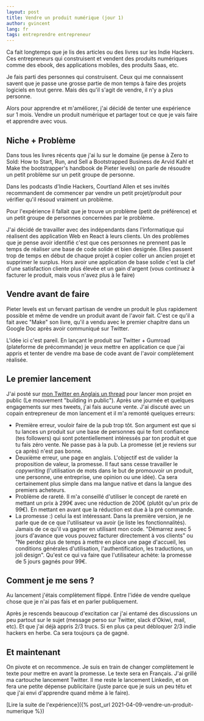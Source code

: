 ```yaml
---
layout: post
title: Vendre un produit numérique (jour 1)
author: gvincent
lang: fr
tags: entreprendre entrepreneur
---
```


Ca fait longtemps que je lis des articles ou des livres sur les Indie Hackers. Ces entrepreneurs qui construisent et vendent des produits numériques comme des ebook, des applications mobiles, des produits Saas, etc.

Je fais parti des personnes qui construisent. Ceux qui me connaissent savent que je passe une grosse partie de mon temps à faire des projets logiciels en tout genre. Mais dès qu'il s'agit de vendre, il n'y a plus personne.

Alors pour apprendre et m'améliorer, j'ai décidé de tenter une expérience sur 1 mois. Vendre un produit numérique et partager tout ce que je vais faire et apprendre avec vous.

## Niche + Problème

Dans tous les livres récents que j'ai lu sur le domaine (je pense à Zero to Sold: How to Start, Run, and Sell a Bootstrapped Business de Arvid Kahl et Make the bootstrapper's handbook de Pieter levels) on parle de résoudre un petit problème sur un petit groupe de personne.

Dans les podcasts d'Indie Hackers, Courtland Allen et ses invités recommandent de commencer par vendre un petit projet/produit pour vérifier qu'il résoud vraiment un problème.

Pour l'expérience il fallait que je trouve un problème (petit de préférence) et un petit groupe de personnes concernées par le problème.

J'ai décidé de travailler avec des indépendants dans l'informatique qui réalisent des application Web en React à leurs clients. Un des problèmes que je pense avoir identifié c'est que ces personnes ne prennent pas le temps de réaliser une base de code solide et bien designée. Elles passent trop de temps en début de chaque projet à copier coller un ancien projet et supprimer le surplus. Hors avoir une application de base solide c'est la clef d'une satisfaction cliente plus élevée et un gain d'argent (vous continuez à facturer le produit, mais vous n'avez plus à le faire)

## Vendre avant de faire

Pieter levels est un fervant partisan de vendre un produit le plus rapidement possible et même de vendre un produit avant de l'avoir fait. C'est ce qu'il a fait avec "Make" son livre, qu'il a vendu avec le premier chapitre dans un Google Doc après avoir communiqué sur Twitter.

L'idée ici c'est pareil. En lançant le produit sur Twitter + Gumroad (plateforme de précommande) je veux mettre en application ce que j'ai appris et tenter de vendre ma base de code avant de l'avoir complètement réalisée.

## Le premier lancement

J'ai posté sur [mon Twitter en Anglais un thread](https://twitter.com/guillaume20100/status/1379924998094217219) pour lancer mon projet en public (Le mouvement "building in public").
Après une journée et quelques engagements sur mes tweets, j'ai fais aucune vente. J'ai discuté avec un copain entrepreneur de mon lancement et il m'a remonté quelques erreurs:

- Première erreur, vouloir faire de la pub trop tôt. Son argument est que si tu lances un produit sur une base de personnes qui te font confiance (tes followers) qui sont potentiellement intéressés par ton produit et que tu fais zéro vente. Ne passe pas à la pub. La promesse (et je reviens sur ça après) n'est pas bonne.
- Deuxième erreur, une page en anglais. L'objectif est de valider la proposition de valeur, la promesse. Il faut sans cesse travailler le _copywriting_ (l'utilisation de mots dans le but de promouvoir un produit, une personne, une entreprise, une opinion ou une idée). Ca sera certainement plus simple dans ma langue native et dans la langue des premiers acheteurs.
- Problème de rareté. Il m'a conseillé d'utiliser le concept de rareté en mettant un prix à 299€ avec une réduction de 200€ (plutôt qu'un prix de 99€). En mettant en avant que la réduction est due à la pré commande.
- La promesse :) celui la est intéressant. Dans la première version, je ne parle que de ce que l'utilisateur va avoir (je liste les fonctionnalités). Jamais de ce qu'il va gagner en utilisant mon code. "Démarrez avec 5 jours d'avance que vous pouvez facturer directement à vos clients" ou "Ne perdez plus de temps à mettre en place une page d'accueil, les conditions générales d'utilisation, l'authentification, les traductions, un joli design". Qu'est ce qui va faire que l'utilisateur achète: la promesse de 5 jours gagnés pour 99€.

## Comment je me sens ?

Au lancement j'étais complètement flippé. Entre l'idée de vendre quelque chose que je n'ai pas fais et en parler publiquement.

Après je rescends beaucoup d'excitation car j'ai entamé des discussions un peu partout sur le sujet (message perso sur Twitter, slack d'Okiwi, mail, etc). Et que j'ai déjà appris 2/3 trucs. Si en plus ça peut débloquer 2/3 indie hackers en herbe. Ca sera toujours ça de gagné.

## Et maintenant

On pivote et on recommence. Je suis en train de changer complètement le texte pour mettre en avant la promesse. Le texte sera en Français. J'ai grillé ma cartouche lancement Twitter. Il me reste le lancement Linkedin, et on fera une petite dépense publicitaire (juste parce que je suis un peu tétu et que j'ai envi d'apprendre quand même à le faire).

[Lire la suite de l'expérience]({% post_url 2021-04-09-vendre-un-produit-numerique %})
